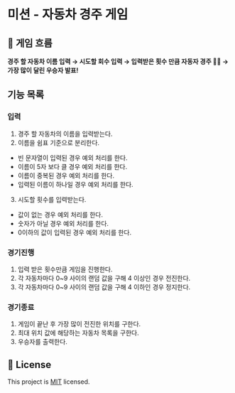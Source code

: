 # 미션 - 자동차 경주 게임
## 🚀 게임 흐름
**경주 할 자동차 이름 입력 → 시도할 회수 입력 → 입력받은 횟수 만큼 자동자 경주 🚗🏃 → 가장 많이 달린 우승자 발표!**

## 기능 목록
### 입력
1. 경주 할 자동차의 이름을 입력받는다.
2. 이름을 쉼표 기준으로 분리한다.
  - 빈 문자열이 입력된 경우 예외 처리를 한다.
  - 이름이 5자 보다 클 경우 예외 처리를 한다.
  - 이름이 중복된 경우 예외 처리를 한다.
  - 입력된 이름이 하나일 경우 예외 처리를 한다.
3. 시도할 횟수를 입력받는다.
  - 값이 없는 경우 예외 처리를 한다.
  - 숫자가 아닐 경우 예외 처리를 한다.
  - 0이하의 값이 입력된 경우 예외 처리를 한다.
### 경기진행
1. 입력 받은 횟수만큼 게임을 진행한다.
2. 각 자동차마다 0~9 사이의 랜덤 값을 구해 4 이상인 경우 전진한다.
3. 각 자동차마다 0~9 사이의 랜덤 값을 구해 4 이하인 경우 정지한다.
### 경기종료
1. 게임이 끝난 후 가장 많이 전진한 위치를 구한다.
2. 최대 위치 값에 해당하는 자동차 목록을 구한다.
3. 우승자를 출력한다.



## 📝 License

This project is [MIT](https://github.com/woowacourse/java-racingcar-precourse/blob/master/LICENSE) licensed.
